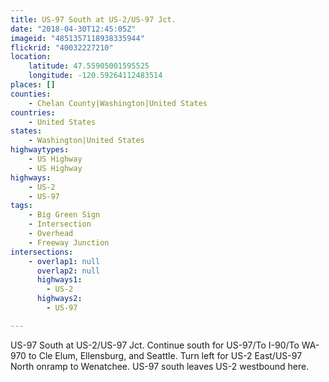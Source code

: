```yaml
---
title: US-97 South at US-2/US-97 Jct.
date: "2018-04-30T12:45:05Z"
imageid: "4851357118938335944"
flickrid: "40032227210"
location:
    latitude: 47.55905001595525
    longitude: -120.59264112483514
places: []
counties:
    - Chelan County|Washington|United States
countries:
    - United States
states:
    - Washington|United States
highwaytypes:
    - US Highway
    - US Highway
highways:
    - US-2
    - US-97
tags:
    - Big Green Sign
    - Intersection
    - Overhead
    - Freeway Junction
intersections:
    - overlap1: null
      overlap2: null
      highways1:
        - US-2
      highways2:
        - US-97

---
```

US-97 South at US-2/US-97 Jct.  Continue south for US-97/To I-90/To WA-970 to Cle Elum, Ellensburg, and Seattle.  Turn left for US-2 East/US-97 North onramp to Wenatchee.  US-97 south leaves US-2 westbound here.